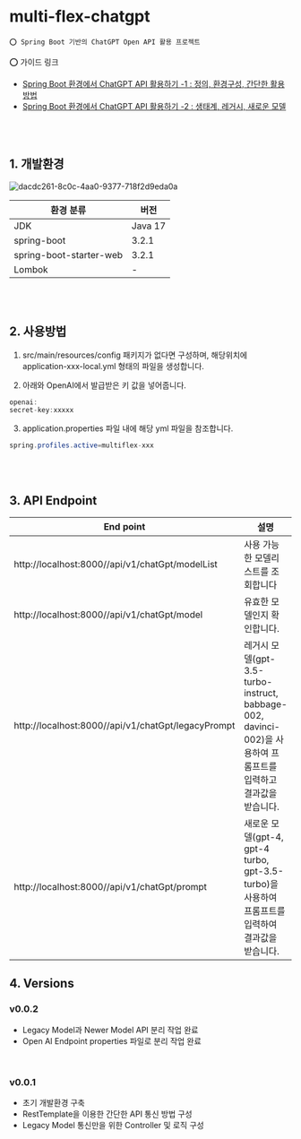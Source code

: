 # multi-flex-chatgpt

    ⭕️ Spring Boot 기반의 ChatGPT Open API 활용 프로젝트 

⭕️ 가이드 링크

* [Spring Boot 환경에서 ChatGPT API 활용하기 -1 : 정의, 환경구성, 간단한 활용방법](https://adjh54.tistory.com/372)
* [Spring Boot 환경에서 ChatGPT API 활용하기 -2 : 생태계, 레거시, 새로운 모델](https://adjh54.tistory.com/397)

<br/><br/>

## 1. 개발환경

![dacdc261-8c0c-4aa0-9377-718f2d9eda0a](https://github.com/adjh54ir/multi-flex-chatgpt/assets/70501374/dcd52b23-cea1-493e-b47f-4b32f20f39d1)

| 환경 분류                   | 버전      |
|-------------------------|---------|
| JDK                     | Java 17 |
| spring-boot             | 3.2.1   |
| spring-boot-starter-web | 3.2.1   |
| Lombok                  | -       |

<br><br>

## 2. 사용방법

1. src/main/resources/config 패키지가 없다면 구성하며, 해당위치에 application-xxx-local.yml 형태의 파일을 생성합니다.


2. 아래와 OpenAI에서 발급받은 키 값을 넣어줍니다.

 ```java
openai:
secret-key:xxxxx
```

3. application.properties 파일 내에 해당 yml 파일을 참조합니다.

 ```java
spring.profiles.active=multiflex-xxx
```   

<br><br>

## 3. API Endpoint

| End point                                          | 설명                                                                                   |
|----------------------------------------------------|--------------------------------------------------------------------------------------|
| http://localhost:8000//api/v1/chatGpt/modelList    | 사용 가능한 모델리스트를 조회합니다                                                                  |
| http://localhost:8000//api/v1/chatGpt/model        | 유효한 모델인지 확인합니다.                                                                      |
| http://localhost:8000//api/v1/chatGpt/legacyPrompt | 레거시 모델(gpt-3.5-turbo-instruct, babbage-002, davinci-002)을 사용하여 프롬프트를 입력하고 결과값을 받습니다. |
| http://localhost:8000//api/v1/chatGpt/prompt       | 새로운 모델(gpt-4, gpt-4 turbo, gpt-3.5-turbo)을 사용하여 프롬프트를 입력하여 결과값을 받습니다.                |

## 4. Versions

### v0.0.2

* Legacy Model과 Newer Model API 분리 작업 완료
* Open AI Endpoint properties 파일로 분리 작업 완료

<br/>

### v0.0.1

* 초기 개발환경 구축
* RestTemplate을 이용한 간단한 API 통신 방법 구성
* Legacy Model 통신만을 위한 Controller 및 로직 구성